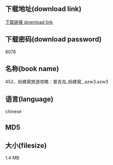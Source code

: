 ## 下载地址(download link)
[下载链接 download link](https://voluble-croquembouche-d321dc.netlify.app/?s=452%E3%80%81%E8%9A%82%E8%9C%82%E7%AA%9D%E6%97%85%E6%B8%B8%E6%94%BB%E7%95%A5%EF%BC%9A%E6%99%AE%E5%90%89%E5%B2%9B_%E8%9A%82%E8%9C%82%E7%AA%9D_.azw3)

## 下载密码(download password)
8078

## 名称(book name)
452、蚂蜂窝旅游攻略：普吉岛_蚂蜂窝_.azw3.azw3

## 语言(language)
chinese

## MD5


## 大小(filesize)
1.4 MB
